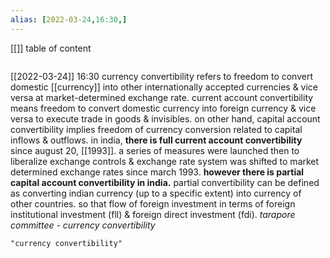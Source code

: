 ```yaml
---
alias: [2022-03-24,16:30,]
---
```

[[]]
table of content
```toc
```

[[2022-03-24]] 16:30
currency convertibility refers to freedom to convert domestic [[currency]] into other internationally accepted currencies & vice versa at market-determined exchange rate.
current account convertibility means freedom to convert domestic currency into foreign currency & vice versa to execute trade in goods & invisibles.
on other hand, capital account convertibility implies freedom of currency conversion related to capital inflows & outflows.
in india, **there is full current account convertibility** since august 20, [[1993]].
a series of measures were launched then to liberalize exchange controls & exchange rate system was shifted to market determined exchange rates since march 1993.
**however there is partial capital account convertibility in india.**
partial convertibility can be defined as converting indian currency (up to a specific extent) into currency of other countries.
so that flow of foreign investment in terms of foreign institutional investment (fll) & foreign direct investment (fdi).
*tarapore committee - currency convertibility*
```query
"currency convertibility"
```